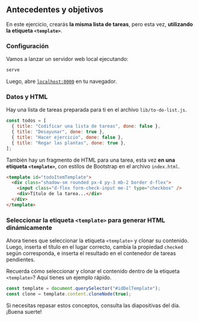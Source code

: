 ## Antecedentes y objetivos

En este ejercicio, crearás **la misma lista de tareas**, pero esta vez, **utilizando la etiqueta `<template>`**.

### Configuración

Vamos a lanzar un servidor web local ejecutando:

```bash
serve
```

Luego, abre [`localhost:8000`](http://localhost:8000) en tu navegador.

### Datos y HTML

Hay una lista de tareas preparada para ti en el archivo `lib/to-do-list.js`.

```js
const todos = [
  { title: "Codificar una lista de tareas", done: false },
  { title: "Desayunar", done: true },
  { title: "Hacer ejercicio", done: false },
  { title: "Regar las plantas", done: true },
];
```

También hay un fragmento de HTML para una tarea, esta vez **en una etiqueta `<template>`**, con estilos de Bootstrap en el archivo `index.html`.

```html
<template id="todoItemTemplate">
  <div class="shadow-sm rounded px-4 py-3 mb-2 border d-flex">
    <input class="d-flex form-check-input me-1" type="checkbox" />
    <div>Título de la tarea...</div>
  </div>
</template>
```

### Seleccionar la etiqueta `<template>` para generar HTML dinámicamente

Ahora tienes que seleccionar la etiqueta `<template>` y clonar su contenido. Luego, inserta el título en el lugar correcto, cambia la propiedad `checked` según corresponda, e inserta el resultado en el contenedor de tareas pendientes.

Recuerda cómo seleccionar y clonar el contenido dentro de la etiqueta `<template>`? Aquí tienes un ejemplo rápido.

```javascript
const template = document.querySelector("#idDelTemplate");
const clone = template.content.cloneNode(true);
```

Si necesitas repasar estos conceptos, consulta las diapositivas del día. ¡Buena suerte!
